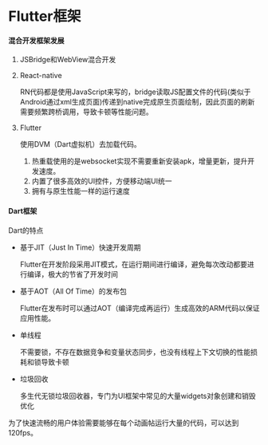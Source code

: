 # Flutter框架

#### 混合开发框架发展

1. JSBridge和WebView混合开发

2. React-native

   RN代码都是使用JavaScript来写的，bridge读取JS配置文件的代码(类似于Android通过xml生成页面)传递到native完成原生页面绘制，因此页面的刷新需要频繁跨桥调用，导致卡顿等性能问题。

3. Flutter

   使用DVM（Dart虚拟机）去加载代码。

   1. 热重载使用的是websocket实现不需要重新安装apk，增量更新，提升开发速度。
   2. 内置了很多高效的UI控件，方便移动端UI统一
   3. 拥有与原生性能一样的运行速度

   

#### Dart框架

Dart的特点

* 基于JIT（Just In Time）快速开发周期

  Flutter在开发阶段采用JIT模式，在运行期间进行编译，避免每次改动都要进行编译，极大的节省了开发时间

* 基于AOT（All Of Time）的发布包

  Flutter在发布时可以通过AOT（编译完成再运行）生成高效的ARM代码以保证应用性能。

* 单线程

  不需要锁，不存在数据竞争和变量状态同步，也没有线程上下文切换的性能损耗和锁导致卡顿

* 垃圾回收

  多生代无锁垃圾回收器，专门为UI框架中常见的大量widgets对象创建和销毁优化

为了快速流畅的用户体验需要能够在每个动画帖运行大量的代码，可以达到120fps。